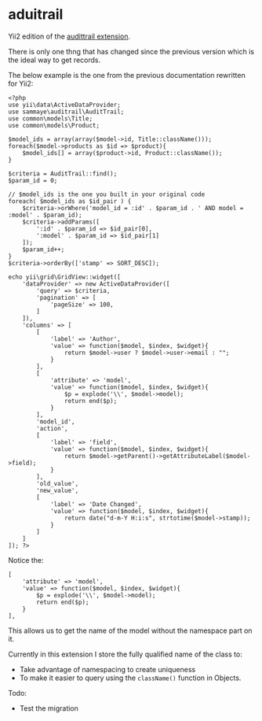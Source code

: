 aduitrail
=========

Yii2 edition of the [audittrail extension](https://github.com/Sammaye/audittrail).

There is only one thng that has changed since the previous version which is the ideal way to get records.

The below example is the one from the previous documentation rewritten for Yii2:

    <?php
    use yii\data\ActiveDataProvider;
    use sammaye\auditrail\AuditTrail;
    use common\models\Title;
    use common\models\Product;

    $model_ids = array(array($model->id, Title::className()));
    foreach($model->products as $id => $product){
        $model_ids[] = array($product->id, Product::className());
    }

    $criteria = AuditTrail::find();
    $param_id = 0;
    
    // $model_ids is the one you built in your original code
    foreach( $model_ids as $id_pair ) {
        $criteria->orWhere('model_id = :id' . $param_id . ' AND model = :model' . $param_id);
        $criteria->addParams([
            ':id' . $param_id => $id_pair[0], 
            ':model' . $param_id => $id_pair[1]
        ]);
        $param_id++;
    }
    $criteria->orderBy(['stamp' => SORT_DESC]);

    echo yii\grid\GridView::widget([
        'dataProvider' => new ActiveDataProvider([
            'query' => $criteria,
            'pagination' => [
                'pageSize' => 100,
            ]
        ]),
        'columns' => [
            [
                'label' => 'Author',
                'value' => function($model, $index, $widget){
                    return $model->user ? $model->user->email : "";
                }
            ],
            [
                'attribute' => 'model',
                'value' => function($model, $index, $widget){
                    $p = explode('\\', $model->model);
                    return end($p);
                }
            ],
            'model_id',
            'action',
            [
                'label' => 'field',
                'value' => function($model, $index, $widget){
                    return $model->getParent()->getAttributeLabel($model->field);
                }
            ],
            'old_value',
            'new_value',
            [
                'label' => 'Date Changed',
                'value' => function($model, $index, $widget){
                    return date("d-m-Y H:i:s", strtotime($model->stamp));
                }
            ]
        ]
    ]); ?>

Notice the:
    
    [
        'attribute' => 'model',
        'value' => function($model, $index, $widget){
            $p = explode('\\', $model->model);
            return end($p);
        }
    ],
    
This allows us to get the name of the model without the namespace part on it.

Currently in this extension I store the fully qualified name of the class to:

- Take advantage of namespacing to create uniqueness
- To make it easier to query using the `className()` function in Objects.

Todo:

- Test the migration